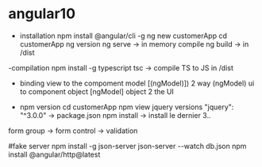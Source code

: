 # angular10

- installation
npm install @angular/cli -g
ng new customerApp
cd customerApp
ng version
ng serve -> in memory compile
ng build -> in /dist

-compilation
npm install -g typescript
tsc  -> compile TS to JS in  /dist



- binding view to the compoment model
 [(ngModel)]) 2 way
  (ngModel) ui to component object
  [ngModel] object 2 the UI

- npm version
cd customerApp
npm view jquery versions
"jquery": "^3.0.0" -> package.json
npm install -> install le dernier 3.*.*


form group -> form control -> validation

#fake server
npm install -g json-server
json-server --watch db.json
npm install @angular/http@latest